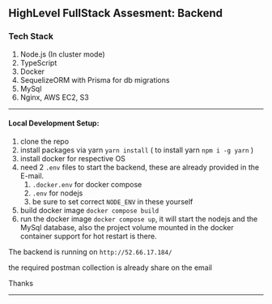 ## HighLevel FullStack Assesment: Backend

### Tech Stack
1. Node.js (In cluster mode)
2. TypeScript
3. Docker
4. SequelizeORM with Prisma for db migrations
5. MySql
6. Nginx, AWS EC2, S3

---

#### Local Development Setup:
1. clone the repo
2. install packages via yarn `yarn install` ( to install yarn `npm i -g yarn` )
3. install docker for respective OS
4. need 2 `.env` files to start the backend, these are already provided in the E-mail.
	1.	`.docker.env` for docker compose
	2.	`.env` for nodejs
	3. be sure to set correct `NODE_ENV` in these yourself 
6. build docker image `docker compose build`
7. run the docker image `docker compose up`, it will start the nodejs and the MySql database, also the project volume mounted in the docker container  support for hot restart is there.

The backend is running on `http://52.66.17.184/`

the required postman collection is already share on the email

Thanks

---